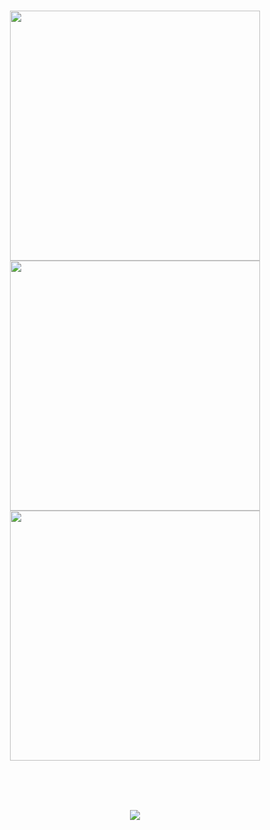 <h1>
  <div align = "center">
  <div align = "center">
  <div align = "center">
</h1>
<div align="center">
</div>
<h1>
  <div align = "center">
</h1>
<div align = "center">
<img src = "https://github-readme-stats.vercel.app/api?username=ArsenSh&theme=tokyonight" width = "400px"/>
<img src = "http://github-readme-streak-stats.herokuapp.com?user=HaykDanghyan&theme=tokyonight&background=000000" width = "400" length = "1200px">
<img src = "https://github-readme-stats.vercel.app/api/top-langs/?username=ArsenSh&layout=compact&theme=tokyonight" width = "400px">
<h1>
  <div align = "left">
</h1>
<div align="left"> <a href="https://www.w3schools.com/cpp/" target="_blank" rel="noreferrer"> <img>
  <div align = "center">
<h1>
  <img src="https://activity-graph.herokuapp.com/graph?username=ArsenSh&theme=xcode">
</h1>
